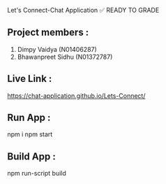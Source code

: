 Let's Connect-Chat Application ✅ READY TO GRADE

## Project members :

1. Dimpy Vaidya (N01406287)
2. Bhawanpreet Sidhu (N01372787)

## Live Link :

https://chat-application.github.io/Lets-Connect/

## Run App :

npm i
npm start

## Build App :

npm run-script build
